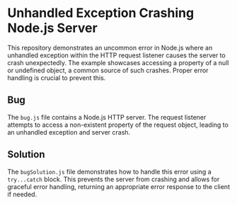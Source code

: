# Unhandled Exception Crashing Node.js Server

This repository demonstrates an uncommon error in Node.js where an unhandled exception within the HTTP request listener causes the server to crash unexpectedly.  The example showcases accessing a property of a null or undefined object, a common source of such crashes.  Proper error handling is crucial to prevent this.

## Bug

The `bug.js` file contains a Node.js HTTP server.  The request listener attempts to access a non-existent property of the request object, leading to an unhandled exception and server crash.

## Solution

The `bugSolution.js` file demonstrates how to handle this error using a `try...catch` block. This prevents the server from crashing and allows for graceful error handling, returning an appropriate error response to the client if needed.